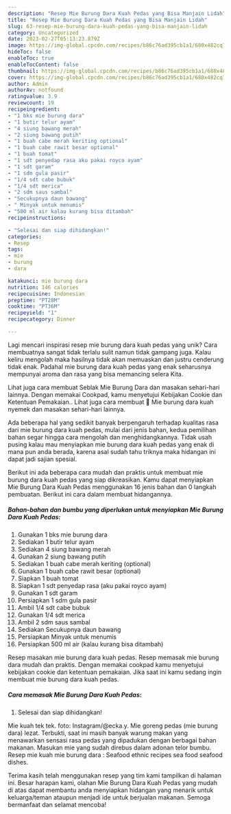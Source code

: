 ```yaml
---
description: "Resep Mie Burung Dara Kuah Pedas yang Bisa Manjain Lidah"
title: "Resep Mie Burung Dara Kuah Pedas yang Bisa Manjain Lidah"
slug: 63-resep-mie-burung-dara-kuah-pedas-yang-bisa-manjain-lidah
category: Uncategorized
date: 2023-02-27T05:13:23.879Z
image: https://img-global.cpcdn.com/recipes/b86c76ad395cb1a1/680x482cq70/mie-burung-dara-kuah-pedas-foto-resep-utama.jpg
hideToc: false
enableToc: true
enableTocContent: false
thumbnail: https://img-global.cpcdn.com/recipes/b86c76ad395cb1a1/680x482cq70/mie-burung-dara-kuah-pedas-foto-resep-utama.jpg
cover: https://img-global.cpcdn.com/recipes/b86c76ad395cb1a1/680x482cq70/mie-burung-dara-kuah-pedas-foto-resep-utama.jpg
author: Admin
authorAv: notfound
ratingvalue: 3.9
reviewcount: 19
recipeingredient:
- "1 bks mie burung dara"
- "1 butir telur ayam"
- "4 siung bawang merah"
- "2 siung bawang putih"
- "1 buah cabe merah keriting optional"
- "1 buah cabe rawit besar optional"
- "1 buah tomat"
- "1 sdt penyedap rasa aku pakai royco ayam"
- "1 sdt garam"
- "1 sdm gula pasir"
- "1/4 sdt cabe bubuk"
- "1/4 sdt merica"
- "2 sdm saus sambal"
- "Secukupnya daun bawang"
- " Minyak untuk menumis"
- "500 ml air kalau kurang bisa ditambah"
recipeinstructions:

- "Selesai dan siap dihidangkan!"
categories:
- Resep
tags:
- mie
- burung
- dara

katakunci: mie burung dara 
nutrition: 146 calories
recipecuisine: Indonesian
preptime: "PT28M"
cooktime: "PT36M"
recipeyield: "1"
recipecategory: Dinner

---
```





Lagi mencari inspirasi resep mie burung dara kuah pedas yang unik? Cara membuatnya sangat tidak terlalu sulit namun tidak gampang juga. Kalau keliru mengolah maka hasilnya tidak akan memuaskan dan justru cenderung tidak enak. Padahal mie burung dara kuah pedas yang enak seharusnya mempunyai aroma dan rasa yang bisa memancing selera Kita.





Lihat juga cara membuat Seblak Mie Burung Dara dan masakan sehari-hari lainnya. Dengan memakai Cookpad, kamu menyetujui Kebijakan Cookie dan Ketentuan Pemakaian.. Lihat juga cara membuat 🍜 Mie burung dara kuah nyemek dan masakan sehari-hari lainnya.

Ada beberapa hal yang sedikit banyak berpengaruh terhadap kualitas rasa dari mie burung dara kuah pedas, mulai dari jenis bahan, kedua pemilihan bahan segar hingga cara mengolah dan menghidangkannya. Tidak usah pusing kalau mau menyiapkan mie burung dara kuah pedas yang enak di mana pun anda berada, karena asal sudah tahu triknya maka hidangan ini dapat jadi sajian spesial.






Berikut ini ada beberapa cara mudah dan praktis untuk membuat mie burung dara kuah pedas yang siap dikreasikan. Kamu dapat menyiapkan Mie Burung Dara Kuah Pedas menggunakan 16 jenis bahan dan 0 langkah pembuatan. Berikut ini cara dalam membuat hidangannya.

<!--inarticleads1-->

##### Bahan-bahan dan bumbu yang diperlukan untuk menyiapkan Mie Burung Dara Kuah Pedas:

1. Gunakan 1 bks mie burung dara
1. Sediakan 1 butir telur ayam
1. Sediakan 4 siung bawang merah
1. Gunakan 2 siung bawang putih
1. Sediakan 1 buah cabe merah keriting (optional)
1. Gunakan 1 buah cabe rawit besar (optional)
1. Siapkan 1 buah tomat
1. Siapkan 1 sdt penyedap rasa (aku pakai royco ayam)
1. Gunakan 1 sdt garam
1. Persiapkan 1 sdm gula pasir
1. Ambil 1/4 sdt cabe bubuk
1. Gunakan 1/4 sdt merica
1. Ambil 2 sdm saus sambal
1. Sediakan Secukupnya daun bawang
1. Persiapkan  Minyak untuk menumis
1. Persiapkan 500 ml air (kalau kurang bisa ditambah)


Resep masakan mie burung dara kuah pedas. Resep memasak mie burung dara mudah dan praktis. Dengan memakai cookpad kamu menyetujui kebijakan cookie dan ketentuan pemakaian. Jika saat ini kamu sedang ingin membuat mie burung dara kuah pedas. 

<!--inarticleads2-->

##### Cara memasak Mie Burung Dara Kuah Pedas:


1. Selesai dan siap dihidangkan!

Mie kuah tek tek. foto: Instagram/@ecka.y. Mie goreng pedas (mie burung dara) lezat. Terbukti, saat ini masih banyak warung makan yang menawarkan sensasi rasa pedas yang dipadukan dengan berbagai bahan makanan. Masukan mie yang sudah direbus dalam adonan telor bumbu. Resep mie kuah mie burung dara : Seafood ethnic recipes sea food seafood dishes. 

Terima kasih telah menggunakan resep yang tim kami tampilkan di halaman ini. Besar harapan kami, olahan Mie Burung Dara Kuah Pedas yang mudah di atas dapat membantu anda menyiapkan hidangan yang menarik untuk keluarga/teman ataupun menjadi ide untuk berjualan makanan. Semoga bermanfaat dan selamat mencoba!
